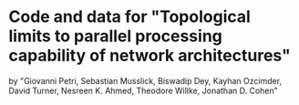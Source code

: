# Code and data for "Topological limits to parallel processing capability of network architectures"
by "Giovanni Petri, Sebastian Musslick, Biswadip Dey, Kayhan Ozcimder, David Turner, Nesreen K. Ahmed, Theodore Willke, Jonathan D. Cohen"


